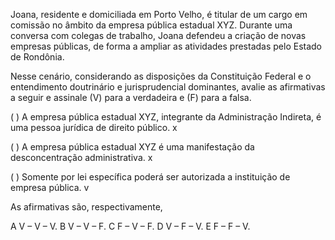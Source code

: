 Joana, residente e domiciliada em Porto Velho, é titular de um cargo em comissão no âmbito da empresa pública estadual XYZ. Durante uma conversa com colegas de trabalho, Joana defendeu a criação de novas empresas públicas, de forma a ampliar as atividades prestadas pelo Estado de Rondônia.

 
Nesse cenário, considerando as disposições da Constituição Federal e o entendimento doutrinário e jurisprudencial dominantes, avalie as afirmativas a seguir e assinale (V) para a verdadeira e (F) para a falsa.

 
( ) A empresa pública estadual XYZ, integrante da Administração Indireta, é uma pessoa jurídica de direito público. x 

( ) A empresa pública estadual XYZ é uma manifestação da desconcentração administrativa. x

( ) Somente por lei específica poderá ser autorizada a instituição de empresa pública. v

 
As afirmativas são, respectivamente,

A
V – V – V.
B
V – V – F.
C
F – V – F.
D
V – F – V.
E
F – F – V.
